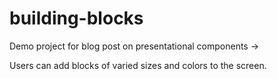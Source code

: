 # building-blocks

Demo project for blog post on presentational components -> 

Users can add blocks of varied sizes and colors to the screen.
